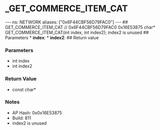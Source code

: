 # _GET_COMMERCE_ITEM_CAT

--- ns: NETWORK aliases: ["0x6F44CBF56D79FAC0"] --- ## GET_COMMERCE_ITEM_CAT  // 0x6F44CBF56D79FAC0 0x16E53875 char* GET_COMMERCE_ITEM_CAT(int index, int index2);  index2 is unused  ## Parameters * **index**: * **index2**:  ## Return value

### Parameters
* int index
* int index2

### Return Value
* const char*

### Notes
* AP Hash: 0x0x16E53875
* Build: 811
* index2 is unused

